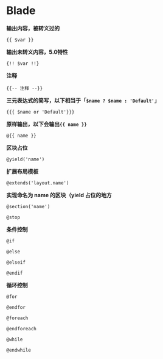 # Blade

**输出内容，被转义过的**

`{{ $var }}`

**输出未转义内容，5.0特性**

`{!! $var !!}`

**注释**

`{{-- 注释 --}}`

**三元表达式的简写，以下相当于「`$name ? $name : 'Default'`」**

`{{{ $name or 'Default'}}}`

**原样输出，以下会输出`{{ name }}`**

`@{{ name }}`



**区块占位**

`@yield('name')`

**扩展布局模板**

`@extends('layout.name')`

**实现命名为 name 的区块（yield 占位的地方**

`@section('name')`

`@stop`



**条件控制**

`@if`

`@else`

`@elseif`

`@endif`



**循环控制**

`@for`

`@endfor`



`@foreach`

`@endforeach`



`@while`

`@endwhile`

